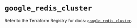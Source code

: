 # `google_redis_cluster`

Refer to the Terraform Registry for docs: [`google_redis_cluster`](https://registry.terraform.io/providers/hashicorp/google-beta/6.4.0/docs/resources/google_redis_cluster).

